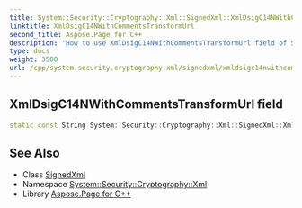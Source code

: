 ```yaml
---
title: System::Security::Cryptography::Xml::SignedXml::XmlDsigC14NWithCommentsTransformUrl field
linktitle: XmlDsigC14NWithCommentsTransformUrl
second_title: Aspose.Page for C++
description: 'How to use XmlDsigC14NWithCommentsTransformUrl field of System::Security::Cryptography::Xml::SignedXml class in C++.'
type: docs
weight: 3500
url: /cpp/system.security.cryptography.xml/signedxml/xmldsigc14nwithcommentstransformurl/
---
```

## XmlDsigC14NWithCommentsTransformUrl field




```cpp
static const String System::Security::Cryptography::Xml::SignedXml::XmlDsigC14NWithCommentsTransformUrl
```

## See Also

* Class [SignedXml](../)
* Namespace [System::Security::Cryptography::Xml](../../)
* Library [Aspose.Page for C++](../../../)
